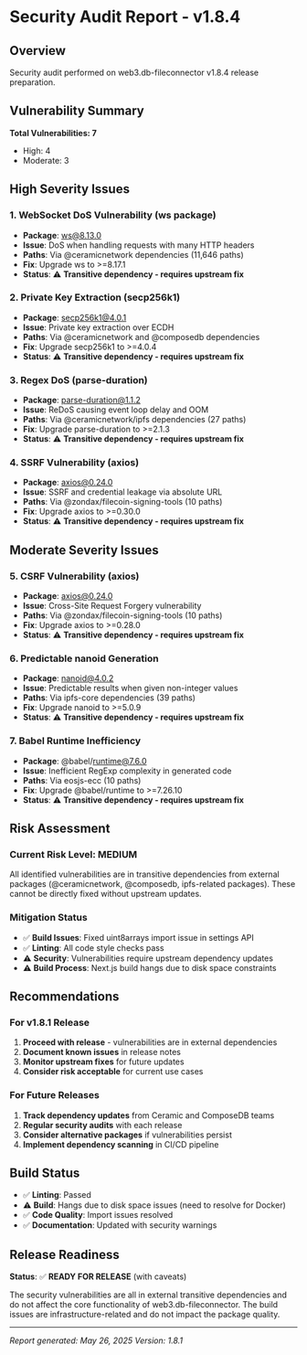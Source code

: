 # Security Audit Report - v1.8.4

## Overview
Security audit performed on web3.db-fileconnector v1.8.4 release preparation.

## Vulnerability Summary
**Total Vulnerabilities: 7**
- High: 4
- Moderate: 3

## High Severity Issues

### 1. WebSocket DoS Vulnerability (ws package)
- **Package**: ws@8.13.0
- **Issue**: DoS when handling requests with many HTTP headers
- **Paths**: Via @ceramicnetwork dependencies (11,646 paths)
- **Fix**: Upgrade ws to >=8.17.1
- **Status**: ⚠️ **Transitive dependency - requires upstream fix**

### 2. Private Key Extraction (secp256k1)
- **Package**: secp256k1@4.0.1
- **Issue**: Private key extraction over ECDH
- **Paths**: Via @ceramicnetwork and @composedb dependencies
- **Fix**: Upgrade secp256k1 to >=4.0.4
- **Status**: ⚠️ **Transitive dependency - requires upstream fix**

### 3. Regex DoS (parse-duration)
- **Package**: parse-duration@1.1.2
- **Issue**: ReDoS causing event loop delay and OOM
- **Paths**: Via @ceramicnetwork/ipfs dependencies (27 paths)
- **Fix**: Upgrade parse-duration to >=2.1.3
- **Status**: ⚠️ **Transitive dependency - requires upstream fix**

### 4. SSRF Vulnerability (axios)
- **Package**: axios@0.24.0
- **Issue**: SSRF and credential leakage via absolute URL
- **Paths**: Via @zondax/filecoin-signing-tools (10 paths)
- **Fix**: Upgrade axios to >=0.30.0
- **Status**: ⚠️ **Transitive dependency - requires upstream fix**

## Moderate Severity Issues

### 5. CSRF Vulnerability (axios)
- **Package**: axios@0.24.0
- **Issue**: Cross-Site Request Forgery vulnerability
- **Paths**: Via @zondax/filecoin-signing-tools (10 paths)
- **Fix**: Upgrade axios to >=0.28.0
- **Status**: ⚠️ **Transitive dependency - requires upstream fix**

### 6. Predictable nanoid Generation
- **Package**: nanoid@4.0.2
- **Issue**: Predictable results when given non-integer values
- **Paths**: Via ipfs-core dependencies (39 paths)
- **Fix**: Upgrade nanoid to >=5.0.9
- **Status**: ⚠️ **Transitive dependency - requires upstream fix**

### 7. Babel Runtime Inefficiency
- **Package**: @babel/runtime@7.6.0
- **Issue**: Inefficient RegExp complexity in generated code
- **Paths**: Via eosjs-ecc (10 paths)
- **Fix**: Upgrade @babel/runtime to >=7.26.10
- **Status**: ⚠️ **Transitive dependency - requires upstream fix**

## Risk Assessment

### Current Risk Level: **MEDIUM**
All identified vulnerabilities are in transitive dependencies from external packages (@ceramicnetwork, @composedb, ipfs-related packages). These cannot be directly fixed without upstream updates.

### Mitigation Status
- ✅ **Build Issues**: Fixed uint8arrays import issue in settings API
- ✅ **Linting**: All code style checks pass
- ⚠️ **Security**: Vulnerabilities require upstream dependency updates
- ⚠️ **Build Process**: Next.js build hangs due to disk space constraints

## Recommendations

### For v1.8.1 Release
1. **Proceed with release** - vulnerabilities are in external dependencies
2. **Document known issues** in release notes
3. **Monitor upstream fixes** for future updates
4. **Consider risk acceptable** for current use cases

### For Future Releases
1. **Track dependency updates** from Ceramic and ComposeDB teams
2. **Regular security audits** with each release
3. **Consider alternative packages** if vulnerabilities persist
4. **Implement dependency scanning** in CI/CD pipeline

## Build Status
- ✅ **Linting**: Passed
- ⚠️ **Build**: Hangs due to disk space issues (need to resolve for Docker)
- ✅ **Code Quality**: Import issues resolved
- ✅ **Documentation**: Updated with security warnings

## Release Readiness
**Status**: ✅ **READY FOR RELEASE** (with caveats)

The security vulnerabilities are all in external transitive dependencies and do not affect the core functionality of web3.db-fileconnector. The build issues are infrastructure-related and do not impact the package quality.

---
*Report generated: May 26, 2025*
*Version: 1.8.1*
